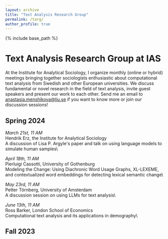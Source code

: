 ```yaml
---
layout: archive
title: "Text Analysis Research Group"
permalink: /targ/
author_profile: true
---
```


{% include base_path %}

# Text Analysis Research Group at IAS

At the Institute for Analytical Sociology, I organize monthly (online or hybrid) meetings bringing together sociologists enthusiastic about computational text analysis from Swedish and other European universities. We discuss fundamental or novel research in the field of text analysis, invite guest speakers and present our work to each other. Send me an email to anastasia.menshikova@liu.se if you want to know more or join our discussion sessions!

## Spring 2024

*March 21st, 11 AM*\
Hendrik Erz, the Institute for Analytical Sociology\
A discussion of Lisa P. Argyle's paper and talk on using language models to simulate human samples\

*April 18th, 11 AM*\
Pierluigi Cassotti, University of Gothenburg\
Modeling the Change: Using Diachronic Word Usage Graphs, XL-LEXEME, and contextualized word embeddings for detecting lexical semantic change\

*May 23rd, 11 AM*\
Petter Törnberg, University of Amsterdam\
A discussion session on using LLMs for text analysis\

*June 13th, 11 AM*\
Ross Barker, London School of Economics\
Computational text analysis and its applications in demography\

## Fall 2023




